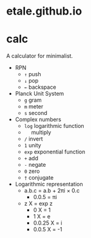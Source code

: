 etale.github.io
===============

# calc

A calculator for minimalist.

+ RPN
  + `↑` push
  + `↓` pop
  + `←` backspace
+ Planck Unit System
  + `g` gram
  + `m` meter
  + `s` second
+ Complex numbers
  + `log` logarithmic function
  + `  ` multiply
  + `/` invert
  + `1` unity
  + `exp` exponential function
  + `+` add
  + `-` negate
  + `0` zero
  + `†` conjugate
+ Logarithmic representation
  + a.b.c = a.b + 2πi × 0.c
    + 0.0.5 = πi
  + z X = exp z
    + 0 X = 1
    + 1 X = e
    + 0.0.25 X = i
    + 0.0.5 X = -1
